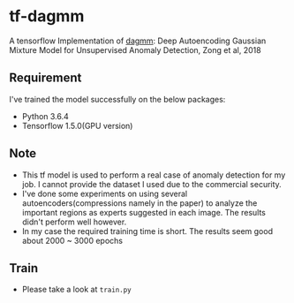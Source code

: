 # tf-dagmm
A tensorflow Implementation of [dagmm](https://openreview.net/pdf?id=BJJLHbb0-): Deep Autoencoding Gaussian Mixture Model for Unsupervised Anomaly Detection, Zong et al, 2018

## Requirement
I've trained the model successfully on the below packages:
* Python 3.6.4
* Tensorflow 1.5.0(GPU version)

## Note
* This tf model is used to perform a real case of anomaly detection for my job. 
I cannot provide the dataset I used due to the commercial security.
* I've done some experiments on using several autoencoders(compressions namely in the paper) to analyze the important regions as experts suggested in each image.
The results didn't perform well however.
* In my case the required training time is short. The results seem good about 2000 ~ 3000 epochs

## Train
* Please take a look at `train.py`

